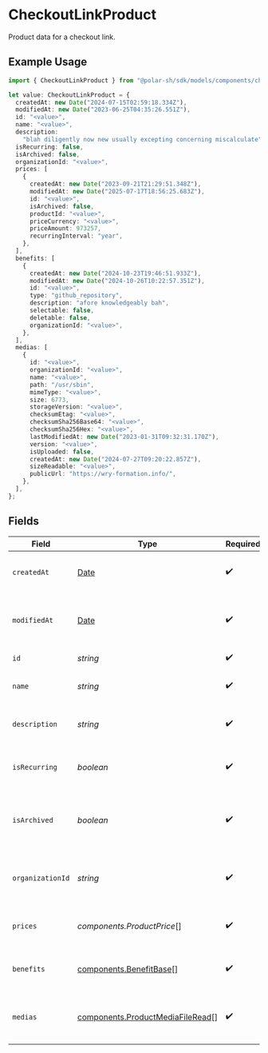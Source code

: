 # CheckoutLinkProduct

Product data for a checkout link.

## Example Usage

```typescript
import { CheckoutLinkProduct } from "@polar-sh/sdk/models/components/checkoutlinkproduct.js";

let value: CheckoutLinkProduct = {
  createdAt: new Date("2024-07-15T02:59:18.334Z"),
  modifiedAt: new Date("2023-06-25T04:35:26.551Z"),
  id: "<value>",
  name: "<value>",
  description:
    "blah diligently now new usually excepting concerning miscalculate",
  isRecurring: false,
  isArchived: false,
  organizationId: "<value>",
  prices: [
    {
      createdAt: new Date("2023-09-21T21:29:51.348Z"),
      modifiedAt: new Date("2025-07-17T18:56:25.683Z"),
      id: "<value>",
      isArchived: false,
      productId: "<value>",
      priceCurrency: "<value>",
      priceAmount: 973257,
      recurringInterval: "year",
    },
  ],
  benefits: [
    {
      createdAt: new Date("2024-10-23T19:46:51.933Z"),
      modifiedAt: new Date("2024-10-26T10:22:57.351Z"),
      id: "<value>",
      type: "github_repository",
      description: "afore knowledgeably bah",
      selectable: false,
      deletable: false,
      organizationId: "<value>",
    },
  ],
  medias: [
    {
      id: "<value>",
      organizationId: "<value>",
      name: "<value>",
      path: "/usr/sbin",
      mimeType: "<value>",
      size: 6773,
      storageVersion: "<value>",
      checksumEtag: "<value>",
      checksumSha256Base64: "<value>",
      checksumSha256Hex: "<value>",
      lastModifiedAt: new Date("2023-01-31T09:32:31.170Z"),
      version: "<value>",
      isUploaded: false,
      createdAt: new Date("2024-07-27T09:20:22.857Z"),
      sizeReadable: "<value>",
      publicUrl: "https://wry-formation.info/",
    },
  ],
};
```

## Fields

| Field                                                                                         | Type                                                                                          | Required                                                                                      | Description                                                                                   |
| --------------------------------------------------------------------------------------------- | --------------------------------------------------------------------------------------------- | --------------------------------------------------------------------------------------------- | --------------------------------------------------------------------------------------------- |
| `createdAt`                                                                                   | [Date](https://developer.mozilla.org/en-US/docs/Web/JavaScript/Reference/Global_Objects/Date) | :heavy_check_mark:                                                                            | Creation timestamp of the object.                                                             |
| `modifiedAt`                                                                                  | [Date](https://developer.mozilla.org/en-US/docs/Web/JavaScript/Reference/Global_Objects/Date) | :heavy_check_mark:                                                                            | Last modification timestamp of the object.                                                    |
| `id`                                                                                          | *string*                                                                                      | :heavy_check_mark:                                                                            | The ID of the product.                                                                        |
| `name`                                                                                        | *string*                                                                                      | :heavy_check_mark:                                                                            | The name of the product.                                                                      |
| `description`                                                                                 | *string*                                                                                      | :heavy_check_mark:                                                                            | The description of the product.                                                               |
| `isRecurring`                                                                                 | *boolean*                                                                                     | :heavy_check_mark:                                                                            | Whether the product is a subscription tier.                                                   |
| `isArchived`                                                                                  | *boolean*                                                                                     | :heavy_check_mark:                                                                            | Whether the product is archived and no longer available.                                      |
| `organizationId`                                                                              | *string*                                                                                      | :heavy_check_mark:                                                                            | The ID of the organization owning the product.                                                |
| `prices`                                                                                      | *components.ProductPrice*[]                                                                   | :heavy_check_mark:                                                                            | List of prices for this product.                                                              |
| `benefits`                                                                                    | [components.BenefitBase](../../models/components/benefitbase.md)[]                            | :heavy_check_mark:                                                                            | List of benefits granted by the product.                                                      |
| `medias`                                                                                      | [components.ProductMediaFileRead](../../models/components/productmediafileread.md)[]          | :heavy_check_mark:                                                                            | List of medias associated to the product.                                                     |